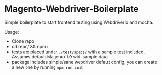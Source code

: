 # Magento-Webdriver-Boilerplate
Simple boilerplate to start frontend testing using WebdriverIo and mocha.

Usage:
* Clone repo
* cd repo/ && npm i
* tests are placed under ```./test/specs/``` with a sample test included. Assumes default Magento 1.9 with sample data.
* package includes simple/sane webdriver default config, you can create a new one by running ```npm run init```
